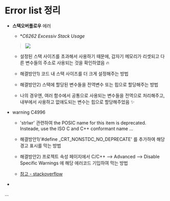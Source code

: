 # Error list 정리


+ **스택오버플로우** 에러

   + **C6262 Excessiv Stack Usage*
    
   > <img src="https://user-images.githubusercontent.com/72974863/155907203-cdadd9e4-1372-4b55-9a95-967083400d01.png">    
      
   + 설정된 스택 사이즈를 초과해서 사용하기 때문에, 갑자기 메모리가 리셋되고 다른 변수들의 주소로 사용되는 것을 확인하였음 🔥
      
   + 해결방안1) 코드 내 스택 사이즈를 더 크게 설정해주는 방법
      
   + 해결방안2) 스택에 할당된 변수들을 전역변수 또는 힙으로 할당해주는 방법
   + 나의 경우엔, 여러 함수에서 공통으로 사용되는 변수들을 전역으로 처리해주고, 내부에서 사용하고 없애도되는 변수는 힙으로 할당해주었음 ✨
    
+ warning C4996  
   + 'strlwr' 관련하여 the POSIC name for this item is deprecated. Insteade, use the ISO C and C++ conformant name ...
   + 해결방안1)'#define _CRT_NONSTDC_NO_DEPRECATE' 를 추가하여 해당 경고 표시를 막는 방법   

   + 해결방안2) 프로젝트 속성 페이지에서 C/C++ --> Advanced --> Disable Specific Warnings 에 해당 에러코드 기입하여 막는 방법
   + [참고 - stackoverflow](https://stackoverflow.com/questions/46916437/itoa-the-posix-name-for-this-item-is-deprecated)
+ 
...
